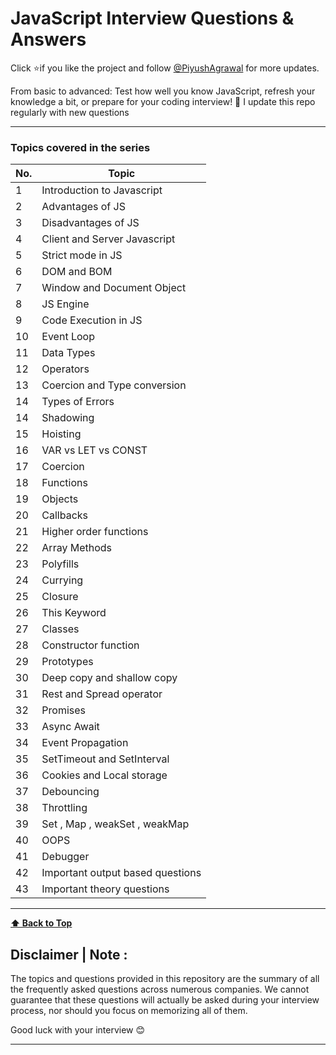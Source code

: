 # JavaScript Interview Questions & Answers

Click :star:if you like the project and follow [@PiyushAgrawal](https://www.linkedin.com/in/piyush-agrawal-me/) for more updates.

From basic to advanced: Test how well you know JavaScript, refresh your knowledge a bit, or prepare for your coding interview! :rocket: I update this repo regularly with new questions

---

### Topics covered in the series

| No. | Topic                            |
| --- | -------------------------------- |
| 1   | Introduction to Javascript       |
| 2   | Advantages of JS                 |
| 3   | Disadvantages of JS              |
| 4   | Client and Server Javascript     |
| 5   | Strict mode in JS                |
| 6   | DOM and BOM                      |
| 7   | Window and Document Object       |
| 8   | JS Engine                        |
| 9   | Code Execution in JS             |
| 10  | Event Loop                       |
| 11  | Data Types                       |
| 12  | Operators                        |
| 13  | Coercion and Type conversion     |
| 14  | Types of Errors                  |
| 14  | Shadowing                        |
| 15  | Hoisting                         |
| 16  | VAR vs LET vs CONST              |
| 17  | Coercion                         |
| 18  | Functions                        |
| 19  | Objects                          |
| 20  | Callbacks                        |
| 21  | Higher order functions           |
| 22  | Array Methods                    |
| 23  | Polyfills                        |
| 24  | Currying                         |
| 25  | Closure                          |
| 26  | This Keyword                     |
| 27  | Classes                          |
| 28  | Constructor function             |
| 29  | Prototypes                       |
| 30  | Deep copy and shallow copy       |
| 31  | Rest and Spread operator         |
| 32  | Promises                         |
| 33  | Async Await                      |
| 34  | Event Propagation                |
| 35  | SetTimeout and SetInterval       |
| 36  | Cookies and Local storage        |
| 37  | Debouncing                       |
| 38  | Throttling                       |
| 39  | Set , Map , weakSet , weakMap    |
| 40  | OOPS                             |
| 41  | Debugger                         |
| 42  | Important output based questions |
| 43  | Important theory questions       |

---

**[⬆ Back to Top](#topics-covered-in-the-series)**

## Disclaimer | Note :

The topics and questions provided in this repository are the summary of all the frequently asked questions across numerous companies. We cannot guarantee that these questions will actually be asked during your interview process, nor should you focus on memorizing all of them.

Good luck with your interview 😊

---
